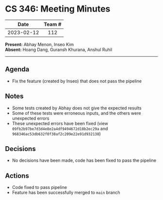 # CS 346: Meeting Minutes

|    Date    | Team # |
|:----------:| :----: |
| 2023-02-12 |  112   |

**Present:** Abhay Menon, Inseo Kim
<br/>
**Absent:** Hoang Dang, Guransh Khurana, Anshul Ruhil

---

## Agenda
- Fix the feature (created by Inseo) that does not pass the pipeline

## Notes
- Some tests created by Abhay does not give the expected results
- Some of these tests were erroneous inputs, and the others were unexpected errors
- These unexpected errors have been fixed (view `09fb2b97be7d3d4e8e2a4df9494672d18b2ec29a` and `968346ac53db632f0f38af2c209e22e91d932138`)

## Decisions
- No decisions have been made, code has been fixed to pass the pipeline

## Actions
- Code fixed to pass pipeline
- Feature has been successfully merged to `main` branch